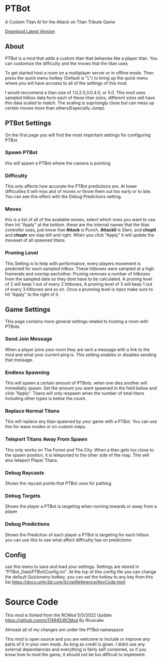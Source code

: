 # PTBot

A Custom Titan AI for the Attack on Titan Tribute Game

[Download Latest Version](https://github.com/KaneMcGrath/PTBot/releases/download/1.61/PTBot1.61.zip)

## About

PTBot is a mod that adds a custom titan that behavies like a player titan.  You can customize the difficulty and the moves that the titan uses

To get started host a room on a multiplayer server or in offline mode.  Then press the quick menu hotkey (Default is "L") to bring up the quick menu where you will have accsess to all of the settings of this mod.

I would reccomend a titan size of 1.0,2.0,3.0,4.0, or 5.0.  This mod uses sampled hitbox data form each of these titan sizes, different sizes will have this data scaled to match.  The scaling is suprisingly close but can mess up certain moves more than others(Especially Jump).

## PTBot Settings

On the first page you will find the most important settings for configuring PTBot

### Spawn PTBot

this will spawn a PTBot where the camera is pointing

### Difficulty

This only affects how accurate the PTBot predictions are.  At lower difficulties It will miss alot of moves or throw them out too early or to late.  You can see this effect with the Debug Predictions setting.

### Moves

this is a list of all of the available moves, select which ones you want to use then hit "Apply" at the bottom.
these are the internal names that the titan controller uses, just know that **Attack** is Punch, **AttackII** is Slam, and **choptl** and **choptr** are slap left and right.  When you click "Apply" it will update the moveset of all spawned titans.

### Pruning Level

This Setting is to help with performance, every players movement is predicted for each sampled hitbox.  These hitboxes were sampled at a high framerate and overlap eachother.  Pruning removes a number of hitboxes from the sampled data so they dont have to be calculated.  A pruning level of 2 will keep 1 out of every 2 hitboxes, A pruning level of 3 will keep 1 out of every 3 hitboxes and so on.
Once a prunning level is input make sure to hit "Apply" to the right of it.

## Game Settings

This page contains more general settings related to hosting a room with PTBots

### Send Join Message

When a player joins your room they are sent a message with a link to the mod and what your current ping is.  This setting enables or disables sending that message.

### Endless Spawning

This will spawn a certain amount of PTBots. when one dies another will immediatly spawn.  Set the amount you want spawned in the field below and click "Apply".
Titans will only respawn when the number of total titans including other types is below the count.

### Replace Normal Titans

This will replace any titan spawned by your game with a PTBot.  You can use this for wave modes or on custom maps.

### Teleport Titans Away From Spawn

This only works on The Forest and The City.  When a titan gets too close to the spawn position, it is teleported to the other side of the map.
This will also teleport Player Titans.

### Debug Raycasts

Shows the raycast points that PTBot uses for pathing.

### Debug Targets

Shows the player a PTBot is targeting when running towards or away from a player

### Debug Predictions

Shows the Prediction of each player a PTBot is targeting for each hitbox.  you can use this to see what affect difficulty has on predictions

## Config

use this menu to save and load your settings.  Settings are stored in "PTBot_Data\PTBot\Config.txt".  At the top of this config file you can change the default Quickmenu hotkey.  you can set the hotkey to any key from this list https://docs.unity3d.com/ScriptReference/KeyCode.html

# Source Code
This mod is forked from the RCMod 5/5/2022 Update https://github.com/rc174945/RCMod By Ricecake

Almoast all of my changes are under the PTBot namespace

This mod is open source and you are welcome to include or improve any parts of it in your own mods. As long as credit is given.  I didnt use any external dependancies and everything is fairly self contained, so if you know how to mod the game, it should not be too difficult to implement.

